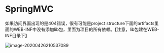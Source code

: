 # SpringMVC

如果访问界面出现的是404错误，很有可能是project structure下面的artifacts里面的WEB-INF中没有添加lib包，里面为项目的所有依赖。【注意，lib包建在WEB-INF目录下】

![image-20200426210537089](C:\Users\Wenxindiao\AppData\Roaming\Typora\typora-user-images\image-20200426210537089.png)